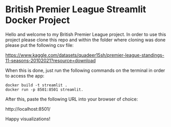 # British Premier League Streamlit Docker Project

Hello and welcome to my British Premier League project. In order to use this project please clone this repo and within the folder where cloning was done please put the following csv file:

https://www.kaggle.com/datasets/quadeer15sh/premier-league-standings-11-seasons-20102021?resource=download

When this is done, just run the following commands on the terminal in order to access the app:

```
docker build -t streamlit .
docker run -p 8501:8501 streamlit.
```

After this, paste the following URL into your browser of choice:

http://localhost:8501/

Happy visualizations!

